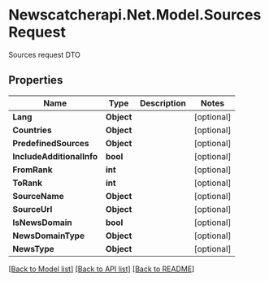 # Newscatcherapi.Net.Model.SourcesRequest
Sources request DTO

## Properties

Name | Type | Description | Notes
------------ | ------------- | ------------- | -------------
**Lang** | **Object** |  | [optional] 
**Countries** | **Object** |  | [optional] 
**PredefinedSources** | **Object** |  | [optional] 
**IncludeAdditionalInfo** | **bool** |  | [optional] 
**FromRank** | **int** |  | [optional] 
**ToRank** | **int** |  | [optional] 
**SourceName** | **Object** |  | [optional] 
**SourceUrl** | **Object** |  | [optional] 
**IsNewsDomain** | **bool** |  | [optional] 
**NewsDomainType** | **Object** |  | [optional] 
**NewsType** | **Object** |  | [optional] 

[[Back to Model list]](../README.md#documentation-for-models) [[Back to API list]](../README.md#documentation-for-api-endpoints) [[Back to README]](../README.md)

